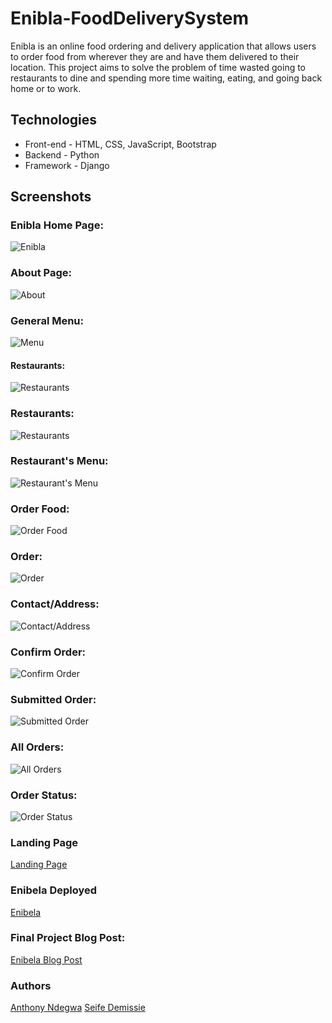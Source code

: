 # Enibla-FoodDeliverySystem

Enibla is an online food ordering and delivery application that allows users to order food from wherever they are and have them delivered to their location. This project aims to solve the problem of time wasted going to restaurants to dine and spending more time waiting, eating, and going back home or to work.

## Technologies

* Front-end   - HTML, CSS, JavaScript, Bootstrap
* Backend     - Python
* Framework   - Django

## Screenshots

### Enibla Home Page:

![Enibla](https://github.com/anthony-ndegwa-dev/Enibla-FoodDeliverySystem/blob/main/readme_images/Screenshot(608).png)

### About Page:

![About](https://github.com/anthony-ndegwa-dev/Enibla-FoodDeliverySystem/blob/main/readme_images/Screenshot(622).png)

### General Menu:

![Menu](https://github.com/anthony-ndegwa-dev/Enibla-FoodDeliverySystem/blob/main/readme_images/Screenshot(620).png)

#### Restaurants:

![Restaurants](https://github.com/anthony-ndegwa-dev/Enibla-FoodDeliverySystem/blob/main/readme_images/Screenshot(621).png)

### Restaurants:

![Restaurants](https://github.com/anthony-ndegwa-dev/Enibla-FoodDeliverySystem/blob/main/readme_images/Screenshot(623).png)

### Restaurant's Menu:

![Restaurant's Menu](https://github.com/anthony-ndegwa-dev/Enibla-FoodDeliverySystem/blob/main/readme_images/Screenshot(624).png)

### Order Food:

![Order Food](https://github.com/anthony-ndegwa-dev/Enibla-FoodDeliverySystem/blob/main/readme_images/Screenshot(627).png)

### Order:

![Order](https://github.com/anthony-ndegwa-dev/Enibla-FoodDeliverySystem/blob/main/readme_images/Screenshot(626).png)

### Contact/Address:

![Contact/Address](https://github.com/anthony-ndegwa-dev/Enibla-FoodDeliverySystem/blob/main/readme_images/Screenshot(628).png)

### Confirm Order:

![Confirm Order](https://github.com/anthony-ndegwa-dev/Enibla-FoodDeliverySystem/blob/main/readme_images/Screenshot(629).png)

### Submitted Order:

![Submitted Order](https://github.com/anthony-ndegwa-dev/Enibla-FoodDeliverySystem/blob/main/readme_images/Screenshot(630).png)

### All Orders:

![All Orders](https://github.com/anthony-ndegwa-dev/Enibla-FoodDeliverySystem/blob/main/readme_images/Screenshot(631).png)

### Order Status:

![Order Status](https://github.com/anthony-ndegwa-dev/Enibla-FoodDeliverySystem/blob/main/readme_images/Screenshot(632).png)

### Landing Page
[Landing Page](https://enibelafood.netlify.app/)

### Enibela Deployed
[Enibela](http://18.206.206.112)

### Final Project Blog Post:
[Enibela Blog Post](https://medium.com/@anthonyngunjiri/how-i-designed-enibela-an-online-food-delivery-system-4d8c1ef14d27)

### Authors
[Anthony Ndegwa](https://www.linkedin.com/in/tony-ndegwa)
[Seife Demissie](https://www.linkedin.com/in/seife-shiferaw)




